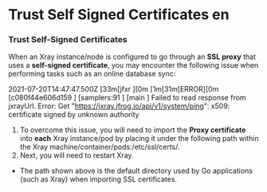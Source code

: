 # Trust Self Signed Certificates en

### Trust Self-Signed Certificates

When an Xray instance/node is configured to go through an **SSL proxy** that uses a **self-signed certificate**, you may encounter the following issue when performing tasks such as an online database sync:

2021-07-20T14:47:47.500Z \[33m\[jfxr ]\[0m \[1m\[31m\[ERROR]\[0m \[c080f44e606d159 ] \[samplers:91 ] \[main ] Failed to read response from jxrayUrl. Error: Get "https://jxray.jfrog.io/api/v1/system/ping": x509: certificate signed by unknown authority

1. To overcome this issue, you will need to import the **Proxy certificate** into **each** Xray instance/pod by placing it under the following path within the Xray machine/container/pods:/etc/ssl/certs/.
2. Next, you will need to restart Xray.

* The path shown above is the default directory used by Go applications (such as Xray) when importing SSL certificates.
